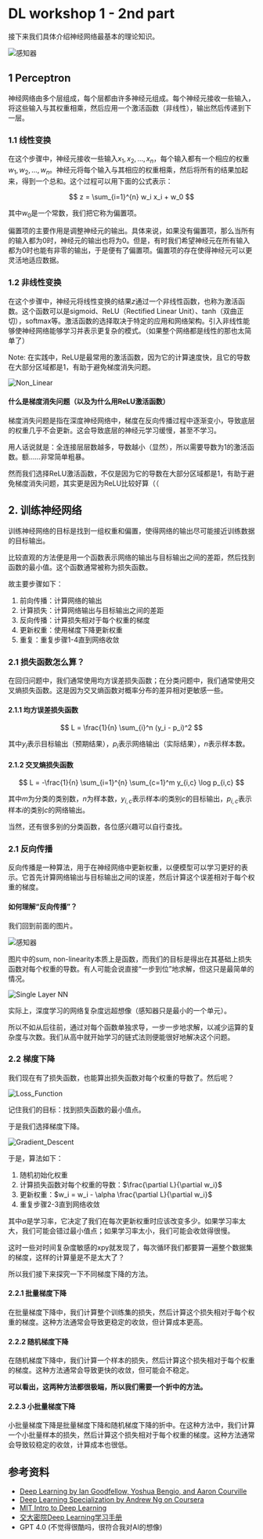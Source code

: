 # DL workshop 1 - 2nd part

接下来我们具体介绍神经网络最基本的理论知识。

![感知器](img/perceptron.png)

## 1 Perceptron

神经网络由多个层组成，每个层都由许多神经元组成。每个神经元接收一些输入，将这些输入与其权重相乘，然后应用一个激活函数（非线性），输出然后传递到下一层。

### 1.1 线性变换

在这个步骤中，神经元接收一些输入$x_1, x_2, ..., x_n$，每个输入都有一个相应的权重$w_1, w_2, ..., w_n$。神经元将每个输入与其相应的权重相乘，然后将所有的结果加起来，得到一个总和。这个过程可以用下面的公式表示：

$$
z = \sum_{i=1}^{n} w_i x_i + w_0
$$

其中$w_0$是一个常数，我们把它称为偏置项。

偏置项的主要作用是调整神经元的输出。具体来说，如果没有偏置项，那么当所有的输入都为0时，神经元的输出也将为0。但是，有时我们希望神经元在所有输入都为0时也能有非零的输出，于是便有了偏置项。偏置项的存在使得神经元可以更灵活地适应数据。

### 1.2 非线性变换

在这个步骤中，神经元将线性变换的结果$z$通过一个非线性函数，也称为激活函数。这个函数可以是sigmoid、ReLU（Rectified Linear Unit）、tanh（双曲正切），softmax等。激活函数的选择取决于特定的应用和网络架构。引入非线性能够使神经网络能够学习并表示更复杂的模式。（如果整个网络都是线性的那也太简单了）

Note: 在实践中，ReLU是最常用的激活函数，因为它的计算速度快，且它的导数在大部分区域都是1，有助于避免梯度消失问题。

![Non_Linear](img/Non_Linear.png)

#### 什么是梯度消失问题（以及为什么用ReLU激活函数）

梯度消失问题是指在深度神经网络中，梯度在反向传播过程中逐渐变小，导致底层的权重几乎不会更新。这会导致底层的神经元学习缓慢，甚至不学习。

用人话说就是：全连接层层数越多，导数越小（显然），所以需要导数为1的激活函数。额……非常简单粗暴。

然而我们选择ReLU激活函数，不仅是因为它的导数在大部分区域都是1，有助于避免梯度消失问题，其实更是因为ReLU比较好算（（

## 2. 训练神经网络

训练神经网络的目标是找到一组权重和偏置，使得网络的输出尽可能接近训练数据的目标输出。

比较直观的方法便是用一个函数表示网络的输出与目标输出之间的差距，然后找到函数的最小值。这个函数通常被称为损失函数。

故主要步骤如下：

1. 前向传播：计算网络的输出
2. 计算损失：计算网络输出与目标输出之间的差距
3. 反向传播：计算损失相对于每个权重的梯度
4. 更新权重：使用梯度下降更新权重
5. 重复：重复步骤1-4直到网络收敛

### 2.1 损失函数怎么算？

在回归问题中，我们通常使用均方误差损失函数；在分类问题中，我们通常使用交叉熵损失函数。这是因为交叉熵函数对概率分布的差异相对更敏感一些。

#### 2.1.1 均方误差损失函数

$$
L = \frac{1}{n} \sum_{i}^n (y_i - p_i)^2
$$

其中$y_i$表示目标输出（预期结果），$p_i$表示网络输出（实际结果），$n$表示样本数。

#### 2.1.2 交叉熵损失函数

$$
L = -\frac{1}{n} \sum_{i=1}^{n} \sum_{c=1}^m y_{i,c} \log p_{i,c}
$$

其中$m$为分类的类别数，$n$为样本数，$y_{i,c}$表示样本$i$的类别$c$的目标输出，$p_{i,c}$表示样本$i$的类别$c$的网络输出。

当然，还有很多别的分类函数，各位感兴趣可以自行查找。

### 2.1 反向传播

反向传播是一种算法，用于在神经网络中更新权重，以便模型可以学习更好的表示。它首先计算网络输出与目标输出之间的误差，然后计算这个误差相对于每个权重的梯度。

#### 如何理解“反向传播”？

我们回到前面的图片。

![感知器](img/perceptron.png)

图片中的sum, non-linearity本质上是函数，而我们的目标是得出在其基础上损失函数对每个权重的导数。有人可能会说直接“一步到位”地求解，但这只是最简单的情况。

![Single Layer NN](img/Single_Layer_NN.png)

实际上，深度学习的网络复杂度远超想像（感知器只是最小的一个单元）。

所以不如从后往前，通过对每个函数单独求导，一步一步地求解，以减少运算的复杂度与次数。我们从高中就开始学习的链式法则便能很好地解决这个问题。

### 2.2 梯度下降

我们现在有了损失函数，也能算出损失函数对每个权重的导数了。然后呢？

![Loss_Function](img/Loss_Function.png)

记住我们的目标：找到损失函数的最小值点。

于是我们选择梯度下降。

![Gradient_Descent](img/Gradient_Descent.png)

于是，算法如下：

1. 随机初始化权重
2. 计算损失函数对每个权重的导数：$\frac{\partial L}{\partial w_i}$
3. 更新权重：$w_i = w_i - \alpha \frac{\partial L}{\partial w_i}$
4. 重复步骤2-3直到网络收敛

其中$\alpha$是学习率，它决定了我们在每次更新权重时应该改变多少。如果学习率太大，我们可能会错过最小值点；如果学习率太小，我们可能会收敛得很慢。

这时一些对时间复杂度敏感的xpy就发现了，每次循环我们都要算一遍整个数据集的梯度，这样的计算量是不是太大了？

所以我们接下来探究一下不同梯度下降的方法。

#### 2.2.1 批量梯度下降

在批量梯度下降中，我们计算整个训练集的损失，然后计算这个损失相对于每个权重的梯度。这种方法通常会导致更稳定的收敛，但计算成本更高。

#### 2.2.2 随机梯度下降

在随机梯度下降中，我们计算一个样本的损失，然后计算这个损失相对于每个权重的梯度。这种方法通常会导致更快的收敛，但可能会不稳定。

**可以看出，这两种方法都很极端，所以我们需要一个折中的方法。**

#### 2.2.3 小批量梯度下降

小批量梯度下降是批量梯度下降和随机梯度下降的折中。在这种方法中，我们计算一个小批量样本的损失，然后计算这个损失相对于每个权重的梯度。这种方法通常会导致较稳定的收敛，计算成本也很低。

## 参考资料

- [Deep Learning by Ian Goodfellow, Yoshua Bengio, and Aaron Courville](http://www.deeplearningbook.org/)
- [Deep Learning Specialization by Andrew Ng on Coursera](https://www.coursera.org/specializations/deep-learning)
- [MIT Intro to Deep Learning](http://introtodeeplearning.com/)
- [交大密院Deep Learning学习手册](https://github.com/Banyutong/deep_learning_hands_on)
- GPT 4.0 (不觉得很酷吗，很符合我对AI的想像)
